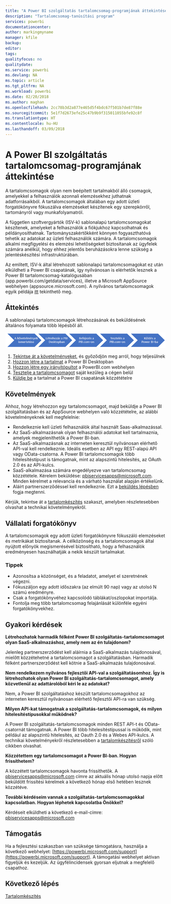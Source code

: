 ```yaml
---
title: "A Power BI szolgáltatás tartalomcsomag-programjának áttekintése"
description: "Tartalomcsomag-tanúsítási program"
services: powerbi
documentationcenter: 
author: markingmyname
manager: kfile
backup: 
editor: 
tags: 
qualityfocus: no
qualitydate: 
ms.service: powerbi
ms.devlang: NA
ms.topic: article
ms.tgt_pltfrm: NA
ms.workload: powerbi
ms.date: 02/20/2018
ms.author: maghan
ms.openlocfilehash: 2cc78b3d2a877e465d5f4bdc67f501b7de87f88e
ms.sourcegitcommit: 5e1f7d2673efe25c47b9b9f315011055bfe92c8f
ms.translationtype: HT
ms.contentlocale: hu-HU
ms.lasthandoff: 03/09/2018
---
```

# <a name="overview-of-the-power-bi-service-content-pack-program"></a>A Power BI szolgáltatás tartalomcsomag-programjának áttekintése
A tartalomcsomagok olyan nem beépített tartalmakból álló csomagok, amelyekkel a felhasználók azonnali elemzésekhez juthatnak adatforrásaikból. A tartalomcsomagok általában egy adott üzleti forgatókönyvre fókuszálva elemzéseket készítenek egy szerepkörről, tartományról vagy munkafolyamatról.

A független szoftvergyártók (ISV-k) sablonalapú tartalomcsomagokat készítenek, amelyeket a felhasználók a fiókjukhoz kapcsolhatnak és példányosíthatnak. Tartományszakértőkként könnyen fogyaszthatóvá tehetik az adatokat az üzleti felhasználók számára. A tartalomcsomagok alkalmi megfigyelési és elemzési lehetőségeket biztosítanak az ügyfelek számára anélkül, hogy ehhez jelentős beruházásokra lenne szükség a jelentéskészítési infrastruktúrában. 

Az említett, ISV-k által létrehozott sablonalapú tartalomcsomagokat ez után elküldheti a Power BI csapatának, így nyilvánosan is elérhetők lesznek a Power BI tartalomcsomag-katalógusában (app.powerbi.com/getdata/services), illetve a Microsoft AppSource webhelyen (appsource.microsoft.com). A nyilvános tartalomcsomagok egyik példája [itt](template-content-pack-experience.md) tekinthető meg.

## <a name="overview"></a>Áttekintés
A sablonalapú tartalomcsomagok létrehozásának és beküldésének általános folyamata több lépésből áll.

 ![Folyamat](media/service-content-pack-overview/developer-content-pack-overview.png)

1. [Tekintse át a követelményeket](#requirements), és győződjön meg arról, hogy teljesülnek
2. [Hozzon létre a tartalmat](template-content-pack-authoring.md#queries) a Power BI Desktopban
3. [Hozzon létre egy irányítópultot](template-content-pack-authoring.md#dashboard) a PowerBI.com webhelyen
4. [Tesztelje a tartalomcsomagot](template-content-pack-testing.md) saját kezűleg a cégen belül
5. [Küldje be](template-content-pack-testing.md#submission) a tartalmat a Power BI csapatának közzétételre

<a name="requirements"></a>

## <a name="requirements"></a>Követelmények
Ahhoz, hogy létrehozzon egy tartalomcsomagot, majd beküldje a Power BI szolgáltatásban és az AppSource webhelyen való közzétételre, az alábbi követelményeknek kell megfelelnie:

* Rendelkeznie kell üzleti felhasználók által használt Saas-alkalmazással.
* Az SaaS-alkalmazásnak olyan felhasználói adatokat kell tartalmaznia, amelyek megjeleníthetők a Power BI-ban.
* Az SaaS-alkalmazásnak az interneten keresztül nyilvánosan elérhető API-val kell rendelkeznie. Ideális esetben az API egy REST-alapú API vagy OData-csatorna. A Power BI tartalomcsomagok több hitelesítéstípust is támogatnak, mint az alapszintű hitelesítés, az OAuth 2.0 és az API-kulcs. 
* SaaS-alkalmazása számára engedélyezve van tartalomcsomag közzététele. Kérelem beküldése: pbiservicesapps@microsoft.com. Minden kérelmet a relevancia és a várható használat alapján értékelünk. 
* Aláírt partnerszerződéssel kell rendelkeznie. Ezt a [beküldés lépésben](template-content-pack-testing.md#submission) fogja megtenni.

Kérjük, tekintse át a [tartalomkészítés](template-content-pack-authoring.md) szakaszt, amelyben részletesebben olvashat a technikai követelményekről.

## <a name="business-scenario"></a>Vállalati forgatókönyv
A tartalomcsomagok egy adott üzleti forgatókönyvre fókuszáló elemzéseket és metrikákat biztosítanak. A célközönség és a tartalomcsomagok által nyújtott előnyök megismerésével biztosítható, hogy a felhasználók eredményesen használhatják a nekik készült tartalmakat.

### <a name="tips"></a>Tippek
* Azonosítsa a közönséget, és a feladatot, amelyet el szeretnének végezni.  
* Fókuszáljon egy adott időszakra (az elmúlt 90 nap) vagy az utolsó N számú eredményre.  
* Csak a forgatókönyvéhez kapcsolódó táblákat/oszlopokat importálja.  
* Fontolja meg több tartalomcsomag felajánlását különféle egyéni forgatókönyvekhez.  

## <a name="frequently-asked-questions"></a>Gyakori kérdések
**Létrehozhatok harmadik félként Power BI szolgáltatás-tartalomcsomagot olyan SaaS-alkalmazáshoz, amely nem az én tulajdonom?**

Jelenleg partnerszerződést kell aláírnia a SaaS-alkalmazás tulajdonosával, mielőtt közzétehetné a tartalomcsomagot a szolgáltatásban. Harmadik félként partnerszerződést kell kötnie a SaaS-alkalmazás tulajdonosával.

**Nem rendelkezem nyilvános fejlesztői API-val a szolgáltatásomhoz. Így is létrehozhatok olyan Power BI szolgáltatás-tartalomcsomagot, amely közvetlenül az adattárolóból kéri le az adatokat?**

Nem, a Power BI szolgáltatáshoz készült tartalomcsomagokhoz az interneten keresztül nyilvánosan elérhető fejlesztői API-ra van szükség.

**Milyen API-kat támogatnak a szolgáltatás-tartalomcsomagok, és milyen hitelesítéstípusokkal működnek?**

A Power BI szolgáltatás-tartalomcsomagok minden REST API-t és OData-csatornát támogatnak. A Power BI több hitelesítéstípussal is működik, mint például az alapszintű hitelesítés, az Oauth 2.0 és a Webes API-kulcs. A technikai követelményekről részletesebben a [tartalomkészítésről](template-content-pack-authoring.md#dashboard) szóló cikkben olvashat.

**Közzétettem egy tartalomcsomagot a Power BI-ban. Hogyan frissíthetem?**

A közzétett tartalomcsomagok havonta frissíthetők. A [pbiservicesapps@microsoft.com](mailto:pbiservicesapps@microsoft.com) címre az aktuális hónap utolsó napja előtt beküldött frissítési kérelmek a következő hónap első hetében lesznek közzétéve.

**További kérdéseim vannak a szolgáltatás-tartalomcsomagokkal kapcsolatban. Hogyan léphetek kapcsolatba Önökkel?**

Kérdéseit elküldheti a következő e-mail-címre: [pbiservicesapps@microsoft.com](mailto:pbiservicesapps@microsoft.com)

## <a name="support"></a>Támogatás
Ha a fejlesztési szakaszban van szüksége támogatásra, használja a következő webhelyet: [https://powerbi.microsoft.com/support](https://powerbi.microsoft.com/support). A támogatási webhelyet aktívan figyeljük és kezeljük. Az ügyfélincidensek gyorsan eljutnak a megfelelő csapathoz.

## <a name="next-step"></a>Következő lépés
[Tartalomkészítés](template-content-pack-authoring.md)

